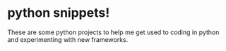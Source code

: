 # python snippets!
These are some python projects to help me get used to coding in python and experimenting with new frameworks.
